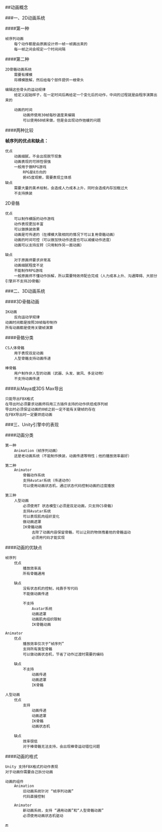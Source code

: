 ##动画概念

###一、2D动画系统

####第一种

    帧序列动画
        每个动作都是由原画设计师一帧一帧画出来的
        每一帧之间会规定一个时间间隔

####第二种

    2D骨骼动画系统
        需要有裸模
        将裸模肢解，然后给每个部件提供一根骨头

    编辑这些骨头的运动规律
        给定义起始样子，在一定时间后再给定一个变化后的动作，中间的过程就是由程序演算出来的

        动画的时间
            动画师使用30帧每秒速度来编辑
            可以使用60帧来做，但是会出现动作弛缓的问题


####两种比较

**帧序列的优点和缺点：**

    优点
        动画细腻，不会出现脱节现象
        动画表现的可辨性很强
        一般用于做RPG游戏
            RPG是8方向的
            俯45度观察，需要表现立体感
    缺点
        需要大量的美术绘制，会造成人力成本上升，同时会造成内存加载过大
        不支持换装


2D骨骼

    优点
        可以制作横版的动作游戏
        动作表现更加丰富
        可以做换装效果
        动画是可传递的（在裸模大致相同的情况下可以复用骨骼动画）
        动画的时间可控（可以做加快动作进度也可以减缓动作进度）
        动画可以支持反转（只用制作另一面动画）

    缺点
        对于原画师要求非常高
        动画细腻程度不足
        不能制作RPG游戏
        一般原画师不懂动作拆解，所以需要特效师配合完成（人力成本上升、沟通障碍、大部分引擎并不支持2D骨骼）


###二、3D动画系统

####3D骨骼动画

    IK动画
        反向运动学规律
    动画时间都是按照30帧每秒制作
    所有动画都是使用关键帧演算

####骨骼分类

    CS人体骨骼
        用于表现双足动画
        人型骨骼支持动画传递

    棒骨骼
        用户制作非人型的动画（武器、头发、披风、多足动物）
        不支持动画传递


####从Maya或3DS Max导出

    只能导出FBX格式
    在导出时必须要求动画师将用三方插件支持的动作烘焙成序列帧
    导出时必须保证动画的0帧之前一定不能有关键帧的存在
    在FBX导出时一定要烘焙动画


###三、Unity引擎中的表现

####动画分类

    第一种
        Animation（帧序列动画）
        这是老动画系统（不能制作换装，动画传递等特性；他的播放效率最好）

    第二种
        Animator
            骨骼动作系统
            支持Avatar系统（传递动作）
            可以使用动画状态机，通过状态代码控制动画的过度播放

    第三种
        人型动画
            必须使用T 状态模型(必须是双足动画，只支持CS骨骼)
            支持Avatar系统
            可以表现肌肉组织变化
            做动画遮罩
            IK骨骼动画
                去除了动画内容保留骨骼，可以让别的物体拽着他的骨骼运动
                必须用代码才能实现


####动画的优缺点

    帧序列
        优点
            播放效率高
            所有骨骼通用

        缺点
            没有状态机的控制，纯靠手写代码
            不能做动画传递

            不支持
                Avatar系统
                动画遮罩
                动画肌肉组织限制
                IK骨骼动画

    Animator
        优点
            播放效率仅次于“帧序列”
            支持所有类型骨骼
            可以做动画状态机，节省了动作过渡时需要的编码

        缺点
            不支持
                动画传递
                动画遮罩
                IK骨骼

    人型动画
        优点
            支持
                动画传递
                动画遮罩
                IK骨骼
                动画状态机

        缺点
            效率很低
            对于棒骨骼无法支持，会出现棒骨运动错位问题


####动画的格式

    Unity 支持FBX格式的动作表现
    对于动画你需要自己拆分动画

    动画的组件
        Animation
            旧动画系统针对 “帧序列动画”
            代码直接控制

        Animator
            新动画系统，支持 “通用动画”和“人型骨骼动画”
            必须使用动画状态机驱动


🔚



